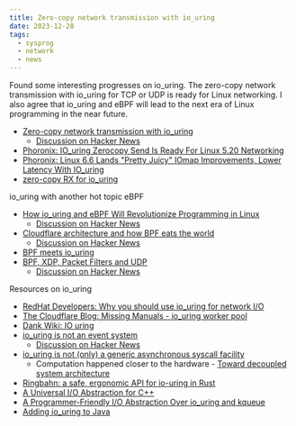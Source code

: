 ```yaml
---
title: Zero-copy network transmission with io_uring
date: 2023-12-28
tags:
  - sysprog
  - network
  - news
---
```


Found some interesting progresses on io_uring. The zero-copy network
transmission with io_uring for TCP or UDP is ready for Linux networking. I also
agree that io_uring and eBPF will lead to the next era of Linux programming in
the near future.

- [Zero-copy network transmission with io_uring](https://lwn.net/Articles/879724/)
  - [Discussion on Hacker News](https://news.ycombinator.com/item?id=30144652)
- [Phoronix: IO_uring Zerocopy Send Is Ready For Linux 5.20 Networking](https://www.phoronix.com/news/Linux-5.20-IO_uring-ZC-Send)
- [Phoronix: Linux 6.6 Lands "Pretty Juicy" IOmap Improvements, Lower Latency With IO_uring](https://www.phoronix.com/news/Linux-6.6-IOmap-Improvements)
- [zero-copy RX for io_uring](https://lwn.net/Articles/913659/)

io_uring with another hot topic eBPF

- [How io_uring and eBPF Will Revolutionize Programming in Linux](https://www.scylladb.com/2020/05/05/how-io_uring-and-ebpf-will-revolutionize-programming-in-linux/)
  - [Discussion on Hacker News](https://news.ycombinator.com/item?id=25222243)
- [Cloudflare architecture and how BPF eats the world](https://blog.cloudflare.com/cloudflare-architecture-and-how-bpf-eats-the-world/)
  - [Discussion on Hacker News](https://news.ycombinator.com/item?id=19947970)
- [BPF meets io_uring](https://lwn.net/Articles/847951/)
- [BPF, XDP, Packet Filters and UDP](https://fly.io/blog/bpf-xdp-packet-filters-and-udp/)
  - [Discussion on Hacker News](https://news.ycombinator.com/item?id=24848391)

Resources on io_uring

- [RedHat Developers: Why you should use io_uring for network I/O](https://developers.redhat.com/articles/2023/04/12/why-you-should-use-iouring-network-io)
- [The Cloudflare Blog: Missing Manuals - io_uring worker pool](https://blog.cloudflare.com/missing-manuals-io_uring-worker-pool/)
- [Dank Wiki: IO uring](https://nick-black.com/dankwiki/index.php/Io_uring)
- [io_uring is not an event system](https://despairlabs.com/blog/posts/2021-06-16-io-uring-is-not-an-event-system/)
  - [Discussion on Hacker News](https://news.ycombinator.com/item?id=27540248)
- [io_uring is not (only) a generic asynchronous syscall facility](https://fancl20.github.io/contents/00-posts/2021-06-30-io_uring-is-not-only-a-generic-asynchronous-syscall-facility.html)
  - Computation happened closer to the hardware -
    [Toward decoupled system architecture](https://fancl20.github.io/contents/00-posts/2021-06-27-toward-decoupled-system-architecture.html)
- [Ringbahn: a safe, ergonomic API for io-uring in Rust](https://boats.gitlab.io/blog/post/ringbahn/)
- [A Universal I/O Abstraction for C++](https://cor3ntin.github.io/posts/iouring/)
- [A Programmer-Friendly I/O Abstraction Over io_uring and kqueue](https://tigerbeetle.com/blog/a-friendly-abstraction-over-iouring-and-kqueue/)
- [Adding io_uring to Java](https://korennoy.com/2023/06/09/adding-io_uring-to-java/)
